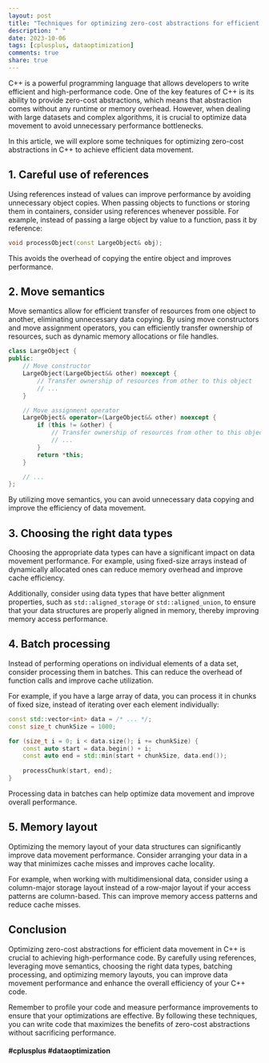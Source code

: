 ```yaml
---
layout: post
title: "Techniques for optimizing zero-cost abstractions for efficient data movement in C++"
description: " "
date: 2023-10-06
tags: [cplusplus, dataoptimization]
comments: true
share: true
---
```


C++ is a powerful programming language that allows developers to write efficient and high-performance code. One of the key features of C++ is its ability to provide zero-cost abstractions, which means that abstraction comes without any runtime or memory overhead. However, when dealing with large datasets and complex algorithms, it is crucial to optimize data movement to avoid unnecessary performance bottlenecks.

In this article, we will explore some techniques for optimizing zero-cost abstractions in C++ to achieve efficient data movement.

## 1. Careful use of references

Using references instead of values can improve performance by avoiding unnecessary object copies. When passing objects to functions or storing them in containers, consider using references whenever possible. For example, instead of passing a large object by value to a function, pass it by reference:

```cpp
void processObject(const LargeObject& obj);
```

This avoids the overhead of copying the entire object and improves performance.

## 2. Move semantics

Move semantics allow for efficient transfer of resources from one object to another, eliminating unnecessary data copying. By using move constructors and move assignment operators, you can efficiently transfer ownership of resources, such as dynamic memory allocations or file handles.

```cpp
class LargeObject {
public:
    // Move constructor
    LargeObject(LargeObject&& other) noexcept {
        // Transfer ownership of resources from other to this object
        // ...
    }

    // Move assignment operator
    LargeObject& operator=(LargeObject&& other) noexcept {
        if (this != &other) {
            // Transfer ownership of resources from other to this object
            // ...
        }
        return *this;
    }

    // ...
};

```

By utilizing move semantics, you can avoid unnecessary data copying and improve the efficiency of data movement.

## 3. Choosing the right data types

Choosing the appropriate data types can have a significant impact on data movement performance. For example, using fixed-size arrays instead of dynamically allocated ones can reduce memory overhead and improve cache efficiency.

Additionally, consider using data types that have better alignment properties, such as `std::aligned_storage` or `std::aligned_union`, to ensure that your data structures are properly aligned in memory, thereby improving memory access performance.

## 4. Batch processing

Instead of performing operations on individual elements of a data set, consider processing them in batches. This can reduce the overhead of function calls and improve cache utilization.

For example, if you have a large array of data, you can process it in chunks of fixed size, instead of iterating over each element individually:

```cpp
const std::vector<int> data = /* ... */;
const size_t chunkSize = 1000;

for (size_t i = 0; i < data.size(); i += chunkSize) {
    const auto start = data.begin() + i;
    const auto end = std::min(start + chunkSize, data.end());
    
    processChunk(start, end);
}
```

Processing data in batches can help optimize data movement and improve overall performance.

## 5. Memory layout

Optimizing the memory layout of your data structures can significantly improve data movement performance. Consider arranging your data in a way that minimizes cache misses and improves cache locality.

For example, when working with multidimensional data, consider using a column-major storage layout instead of a row-major layout if your access patterns are column-based. This can improve memory access patterns and reduce cache misses.

## Conclusion

Optimizing zero-cost abstractions for efficient data movement in C++ is crucial to achieving high-performance code. By carefully using references, leveraging move semantics, choosing the right data types, batching processing, and optimizing memory layouts, you can improve data movement performance and enhance the overall efficiency of your C++ code.

Remember to profile your code and measure performance improvements to ensure that your optimizations are effective. By following these techniques, you can write code that maximizes the benefits of zero-cost abstractions without sacrificing performance.

#### #cplusplus #dataoptimization